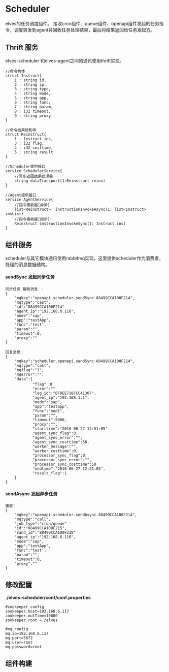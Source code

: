 # Scheduler

elves的任务调度组件。   接收cron组件、queue组件、openapi组件发起的任务指令，调度转发到agent并回收任务处理结果，最后将结果返回给任务发起方。

## Thrift 服务

elves-scheduler 和elves-agent之间的通讯使用thrift实现。

```
//命令构体
struct Instruct{
    1 : string id,
    2 : string ip,
    3 : string type,
    4 : string mode,
    5 : string app,
    6 : string func,
    7 : string param,
    8 : i32 timeout,
    9 : string proxy
}

//命令结果结构体
struct Reinstruct{
    1 : Instruct ins,
    3 : i32 flag,
    4 : i32 costtime,
    5 : string result
}
```

```
//Scheduler提供接口
service SchedulerService{
    //异步返回结果处理器
    string dataTransport(1:Reinstruct reins)
}

//Agent提供接口
service AgentService{
    //指令接收器[异步]
    list<Reinstruct>  instructionInvokeAsync(1: list<Instruct> insList)
    //指令接收器[同步]
    Reinstruct instructionInvokeSync(1: Instruct ins)
}
```

## 组件服务

scheduler与其它模块通讯使用rabbitmq实现，这里提供scheduler作为消费者，处理的消息数据结构。

#### sendSync 发起同步任务

```
同步任务 接收消息 ：
{
    "mqkey":"openapi.scheduler.sendSync.88499CCA100F214",
    "mqtype":"cast",
    "id":"88499CCA100F214"
    "agent_ip":"192.168.6.116",
    "mode":"sap",
    "app":"testApp",
    "func":"test',
    "param":"",
    "timeout":0,
    "proxy":""
}

回复消息：
{
    "mqkey":"scheduler.openapi.sendSync.88499CCA100F214",
    "mqtype":"cast",
    "mqflag":"1",
    "mqerror":"",
    "data":{
            "flag"：0
            "error":""
            "log_id":"BF0EE718FCC41307",
            "agent_ip":"192.168.1.1",
            "mode":"sap",
            "app":"testapp",
            "func":"mod1",
            "param":"",
            "timeout":5000,
            "proxy":"",
            "starttime":"2016-06-27 12:51:05"
            "agent_sync_flag":0,
            "agent_sync_error":"",
            "agent_sync_costtime":50,
            "worker_message":"",
            "worker_costtime":0,
            "processor_sync_flag":0,
            "processor_sync_error":"",
            "processor_sync_costtime":50
            "endtime":"2016-06-27 12:51:05",
            "result_flag":1
    }
}
```

#### sendAsync 发起异步任务

```
接收：
{
    "mqkey":"openapi.scheduler.sendAsync.88499CCA100F214",
    "mqtype":"call",
    "job_type":"cron/queue"
    "id":"88499CCA100F215",
    "rand_id":"88499CCA100F218"
    "agent_ip":"192.168.6.116",
    "mode":"sap",
    "app":"testApp",
    "func":"test',
    "param":"",
    "timeout":0,
    "proxy":""
}
```

## 修改配置

**./elves-scheduler/conf/conf.properties**

```
#zookeeper config
zookeeper.host=192.168.6.117
zookeeper.outTime=10000
zookeeper.root = /elves

#mq config
mq.ip=192.168.6.117
mq.port=5672
mq.user=root
mq.password=root
```

## 组件构建

```

```



